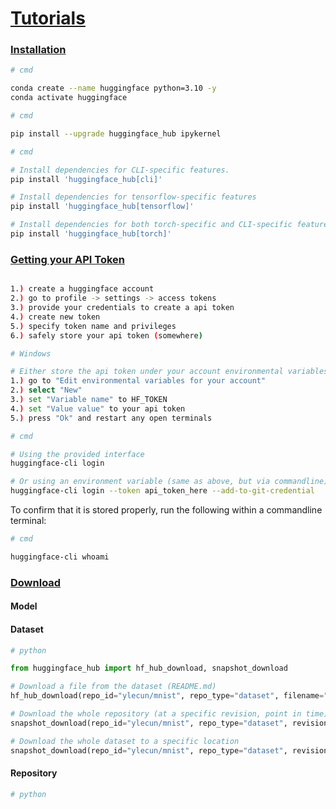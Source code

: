 # [Tutorials](https://huggingface.co/docs/huggingface_hub/v0.13.2/en/guides/overview)


### [Installation](https://huggingface.co/docs/huggingface_hub/v0.13.2/en/installation)

```bash
# cmd

conda create --name huggingface python=3.10 -y
conda activate huggingface
```

```bash
# cmd

pip install --upgrade huggingface_hub ipykernel
```

```bash
# cmd

# Install dependencies for CLI-specific features.
pip install 'huggingface_hub[cli]'

# Install dependencies for tensorflow-specific features
pip install 'huggingface_hub[tensorflow]'

# Install dependencies for both torch-specific and CLI-specific features.
pip install 'huggingface_hub[torch]'
```


### [Getting your API Token](https://huggingface.co/docs/huggingface_hub/main/en/quick-start)

```bash

1.) create a huggingface account
2.) go to profile -> settings -> access tokens
3.) provide your credentials to create a api token
4.) create new token
5.) specify token name and privileges 
6.) safely store your api token (somewhere)
```

```bash
# Windows

# Either store the api token under your account environmental variables
1.) go to "Edit environmental variables for your account"
2.) select "New"
3.) set "Variable name" to HF_TOKEN
4.) set "Value value" to your api token
5.) press "Ok" and restart any open terminals
```

```bash
# cmd

# Using the provided interface
huggingface-cli login

# Or using an environment variable (same as above, but via commandline)
huggingface-cli login --token api_token_here --add-to-git-credential
```

To confirm that it is stored properly, run the following within a commandline terminal:

```bash
# cmd

huggingface-cli whoami
```

### [Download](https://huggingface.co/docs/huggingface_hub/v0.13.2/en/guides/download)

#### Model

#### Dataset

```python
# python

from huggingface_hub import hf_hub_download, snapshot_download

# Download a file from the dataset (README.md)
hf_hub_download(repo_id="ylecun/mnist", repo_type="dataset", filename="README.md")

# Download the whole repository (at a specific revision, point in time)
snapshot_download(repo_id="ylecun/mnist", repo_type="dataset", revision="refs/pr/1")

# Download the whole dataset to a specific location 
snapshot_download(repo_id="ylecun/mnist", repo_type="dataset", revision="refs/pr/1", local_dir="../Data")
```

#### Repository

```python
# python

```
